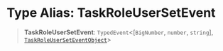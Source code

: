# Type Alias: TaskRoleUserSetEvent

> **TaskRoleUserSetEvent**: `TypedEvent`\<\[`BigNumber`, `number`, `string`\], [`TaskRoleUserSetEventObject`](../interfaces/TaskRoleUserSetEventObject.md)\>
